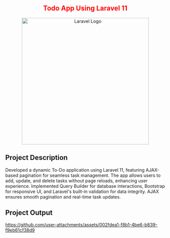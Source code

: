 
<h2 style="text-align:center;color:red;">Todo App Using Laravel 11</h2>
<p align="center"><a href="https://laravel.com" target="_blank"><img src="https://raw.githubusercontent.com/laravel/art/master/logo-lockup/5%20SVG/2%20CMYK/1%20Full%20Color/laravel-logolockup-cmyk-red.svg" width="400" alt="Laravel Logo"></a></p>


## Project Description

Developed a dynamic To-Do application using Laravel 11, featuring AJAX-based pagination for seamless task management. The app allows users to add, update, and delete tasks without page reloads, enhancing user experience. Implemented Query Builder for database interactions, Bootstrap for responsive UI, and Laravel's built-in validation for data integrity. AJAX ensures smooth pagination and real-time task updates.

## Project Output

https://github.com/user-attachments/assets/002fdea1-f8b1-4be6-b839-f9eb61cf38d9

